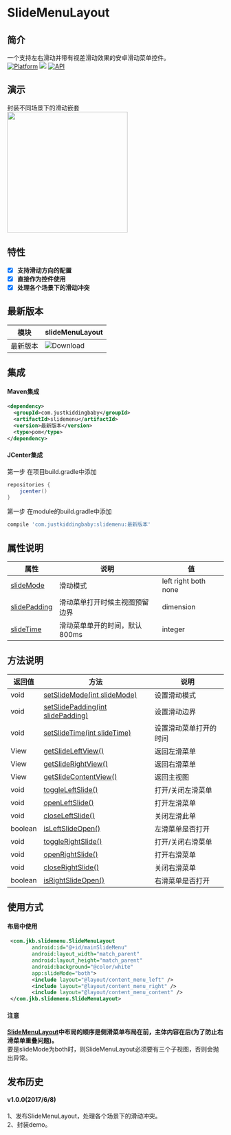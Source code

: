 # SlideMenuLayout
## 简介
一个支持左右滑动并带有视差滑动效果的安卓滑动菜单控件。   
[![Platform](https://img.shields.io/badge/platform-android-green.svg)](http://developer.android.com/index.html)
<img src="https://img.shields.io/badge/license-Apache 2.0-green.svg?style=flat">
[![API](https://img.shields.io/badge/API-12%2B-green.svg?style=flat)](https://android-arsenal.com/api?level=11)

## 演示
  封装不同场景下的滑动嵌套  
<img src="/gif/demo.gif" width="280px"/>

## 特性
- [x] **支持滑动方向的配置**  
- [x] **直接作为控件使用**  
- [x] **处理各个场景下的滑动冲突**  
## 最新版本
模块|slideMenuLayout
---|---
最新版本|![Download](https://api.bintray.com/packages/jkb/maven/slidemenu/images/download.svg)

## 集成
#### Maven集成
```xml
<dependency>
  <groupId>com.justkiddingbaby</groupId>
  <artifactId>slidemenu</artifactId>
  <version>最新版本</version>
  <type>pom</type>
</dependency>
```
#### JCenter集成
第一步 在项目build.gradle中添加
```gradle
repositories {
    jcenter()
}
```
第一步 在module的build.gradle中添加
```gradle
compile 'com.justkiddingbaby:slidemenu:最新版本'
```

## 属性说明
属性|说明|值
---|---|---
|[slideMode](/slidemenu/src/main/res/values/attrs.xml)|滑动模式|left right both none|
|[slidePadding](/slidemenu/src/main/res/values/attrs.xml)|滑动菜单打开时候主视图预留边界|dimension|
|[slideTime](/slidemenu/src/main/res/values/attrs.xml)|滑动菜单单开的时间，默认800ms|integer|

## 方法说明
返回值|方法|说明
---|---|---
|void|[setSlideMode(int slideMode)](/slidemenu/src/main/java/com/jkb/slidemenu/SlideMenuAction.java)|设置滑动模式|
|void|[setSlidePadding(int slidePadding)](/slidemenu/src/main/java/com/jkb/slidemenu/SlideMenuAction.java)|设置滑动边界|
|void|[setSlideTime(int slideTime)](/slidemenu/src/main/java/com/jkb/slidemenu/SlideMenuAction.java)|设置滑动菜单打开的时间|
|View|[getSlideLeftView()](/slidemenu/src/main/java/com/jkb/slidemenu/SlideMenuAction.java)|返回左滑菜单|
|View|[getSlideRightView()](/slidemenu/src/main/java/com/jkb/slidemenu/SlideMenuAction.java)|返回右滑菜单|
|View|[getSlideContentView()](/slidemenu/src/main/java/com/jkb/slidemenu/SlideMenuAction.java)|返回主视图|
|void|[toggleLeftSlide()](/slidemenu/src/main/java/com/jkb/slidemenu/SlideMenuAction.java)|打开/关闭左滑菜单|
|void|[openLeftSlide()](/slidemenu/src/main/java/com/jkb/slidemenu/SlideMenuAction.java)|打开左滑菜单|
|void|[closeLeftSlide()](/slidemenu/src/main/java/com/jkb/slidemenu/SlideMenuAction.java)|关闭左滑此单|
|boolean|[isLeftSlideOpen()](/slidemenu/src/main/java/com/jkb/slidemenu/SlideMenuAction.java)|左滑菜单是否打开|
|void|[toggleRightSlide()](/slidemenu/src/main/java/com/jkb/slidemenu/SlideMenuAction.java)|打开/关闭右滑菜单|
|void|[openRightSlide()](/slidemenu/src/main/java/com/jkb/slidemenu/SlideMenuAction.java)|打开右滑菜单|
|void|[closeRightSlide()](/slidemenu/src/main/java/com/jkb/slidemenu/SlideMenuAction.java)|关闭右滑菜单|
|boolean|[isRightSlideOpen()](/slidemenu/src/main/java/com/jkb/slidemenu/SlideMenuAction.java)|右滑菜单是否打开|

## 使用方式
#### 布局中使用
```xml
 <com.jkb.slidemenu.SlideMenuLayout
        android:id="@+id/mainSlideMenu"
        android:layout_width="match_parent"
        android:layout_height="match_parent"
        android:background="@color/white"
        app:slideMode="both">
        <include layout="@layout/content_menu_left" />
        <include layout="@layout/content_menu_right" />
        <include layout="@layout/content_menu_content" />
 </com.jkb.slidemenu.SlideMenuLayout>
 ```
 #### 注意
 **[SlideMenuLayout](/slidemenu/src/main/java/com/jkb/slidemenu/SlideMenuLayout.java)中布局的顺序是侧滑菜单布局在前，主体内容在后(为了防止右滑菜单重叠问题)。**   
 要是slideMode为both时，则SlideMenuLayout必须要有三个子视图，否则会抛出异常。
 
## 发布历史
#### v1.0.0(2017/6/8)
1、发布SlideMenuLayout，处理各个场景下的滑动冲突。  
2、封装demo。